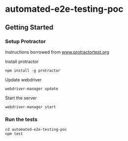 # automated-e2e-testing-poc

## Getting Started

### Setup Protractor 
Instructions borrowed from www.protractortest.org

Install protractor
```
npm install -g protractor
```

Update webdriver
```
webdriver-manager update
```

Start the server
```
webdriver-manager start
```

### Run the tests
```
cd automated-e2e-testing-poc
npm test
```
